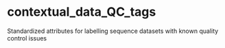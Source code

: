 # contextual_data_QC_tags
Standardized attributes for labelling sequence datasets with known quality control issues
